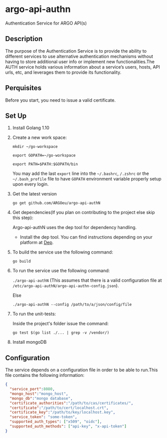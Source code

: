 # argo-api-authn

Authentication Service for ARGO API(s)


## Description

The purpose of the Authentication Service is to provide the ability to different services to use alternative authentication mechanisms without having to store additional user info or implement new functionalities.The AUTH service holds various information about a service’s users, hosts, API urls, etc, and leverages them to provide its functionality. 

## Perquisites

Before you start, you need to issue a valid certificate.

## Set Up

1. Install Golang 1.10
2. Create a new work space:

      `mkdir ~/go-workspace`
      
      `export GOPATH=~/go-workspace`
      
      `export PATH=$PATH:$GOPATH/bin`

     You may add the last `export` line into the `~/.bashrc`, `/.zshrc` or the `~/.bash_profile` file to have `GOPATH` environment variable properly setup upon every login.

3. Get the latest version

      `go get github.com/ARGOeu/argo-api-authN`

4. Get dependencies(If you plan on contributing to the project else skip this step):

   Argo-api-authN uses the dep tool for dependency handling.
    
    - Install the dep tool. You can find instructions depending on your platform at [Dep](https://github.com/golang/dep).

5. To build the service use the following command:

      `go build`

6. To run the service use the following command:

      `./argo-api-authN` (This assumes that there is a valid configuration file at `/etc/argo-api-authN/argo-api-authn-config.json`).
      
      Else
      
      `./argo-api-authN --config /path/to/a/json/config/file`

7. To run the unit-tests:

    Inside the project's folder issue the command:

      `go test $(go list ./... | grep -v /vendor/)`
 
 8. Install mongoDB
 
 
 ## Configuration
 
 The service depends on a configuration file in order to be able to run.This file contains the following information:
 
 ```json
 {
   "service_port":8080,
   "mongo_host":"mongo_host",
   "mongo_db":"mongo database",
   "certificate_authorities":"/path/to/cas/certificates/",
   "certificate":"/path/to/cert/localhost.crt",
   "certificate_key":"/path/to/key/localhost.key",
   "service_token": "some-token",
   "supported_auth_types": ["x509", "oidc"],
   "supported_auth_methods": ["api-key", "x-api-token"]
 }
 ```